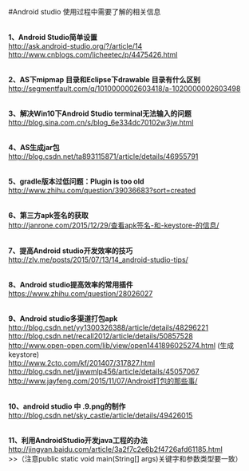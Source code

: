#Android studio 使用过程中需要了解的相关信息
 
<br>**1、Android Studio简单设置**
<br>http://ask.android-studio.org/?/article/14
<br>http://www.cnblogs.com/licheetec/p/4475426.html
 
<br>**2、AS下mipmap 目录和Eclipse下drawable 目录有什么区别**
<br>http://segmentfault.com/q/1010000002603418/a-1020000002603498
 
<br>**3、解决Win10下Android Studio terminal无法输入的问题**
<br>http://blog.sina.com.cn/s/blog_6e334dc70102w3jw.html

<br>**4、AS生成jar包**
<br>http://blog.csdn.net/ta893115871/article/details/46955791
 
<br>**5、gradle版本过低问题：Plugin is too old**
<br>http://www.zhihu.com/question/39036683?sort=created

<br>**6、第三方apk签名的获取**
<br>http://janrone.com/2015/12/29/查看apk签名-和-keystore-的信息/

<br>**7、提高Android studio开发效率的技巧**
<br>http://zlv.me/posts/2015/07/13/14_android-studio-tips/

<br>**8、Android studio提高效率的常用插件**
<br>https://www.zhihu.com/question/28026027

<br>**9、Android studio多渠道打包apk**
<br>http://blog.csdn.net/yy1300326388/article/details/48296221
<br>http://blog.csdn.net/recall2012/article/details/50857528
<br>http://www.open-open.com/lib/view/open1441896025274.html (生成keystore)
<br>http://www.2cto.com/kf/201407/317827.html
<br>http://blog.csdn.net/jjwwmlp456/article/details/45057067
<br>http://www.jayfeng.com/2015/11/07/Android打包的那些事/

<br>**10、android studio 中 .9.png的制作**
<br>http://blog.csdn.net/sky_castle/article/details/49426015 

<br>**11、利用AndroidStudio开发java工程的办法**
<br>http://jingyan.baidu.com/article/3a2f7c2e6b2f4726afd61185.html 
<br>>>（注意public static void main(String[] args)关键字和参数类型要一致）

